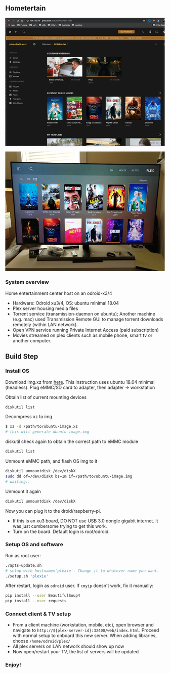 ## Hometertain
![demo](img/plex-server-local.png)

![demo](img/plex-on-tv.jpg)

### System overview
Home entertainment center host on an odroid-x3/4
- Hardware: Odroid xu3/4, OS: ubuntu minimal 18.04
- Plex server housing media files
- Torrent service (transmission-daemon on ubuntu); Another machine (e.g. mac) used Transmission Remote GUI to manage torrent downloads remotely (within LAN network).
- Open VPN service running Private Internet Access (paid subscription) 
- Movies streamed on plex clients such as mobile phone, smart tv or another computer.

## Build Step
### Install OS
Download img.xz from [here](https://odroid.in). This instruction uses ubuntu 18.04 minimal (headless). Plug eMMC/SD card 
to adapter, then adapter -> workstation

Obtain list of current mounting devices
```bash
diskutil list
```

Decompress xz to img
```bash
$ xz -d /path/to/ubuntu-image.xz
# this will generate ubuntu-image.img
```

diskutil check again to obtain the correct path to eMMC module
```bash
diskutil list
```

Unmount eMMC path, and flash OS img to it
```bash
diskutil unmountdisk /dev/diskX
sudo dd of=/dev/diskX bs=1m if=/path/to/ubuntu-image.img
# waiting..
```

Unmount it again
```bash
diskutil unmountdisk /dev/diskX
```

Now you can plug it to the droid/raspberry-pi. 
- If this is an xu3 board, DO NOT use USB 3.0 dongle gigabit internet. It was just cumbersome trying to get this work.
- Turn on the board. Default login is root/odroid.

### Setup OS and software
Run as root user:
```bash
./apts-update.sh
# setup with hostname='plexie'. Change it to whatever name you want.
./setup.sh 'plexie'
```

After restart, login as `odroid` user. If `cmyip` doesn't work, fix it manually:
```bash
pip install --user BeautifulSoup4
pip install --user requests
```

### Connect client & TV setup
- From a client machine (workstation, mobile, etc), open browser and navigate to `http://${plex-server-id}:32400/web/index.html`. 
Proceed with normal setup to onboard this new server. When adding libraries, choose `/home/odroid/plex/` 
- All plex servers on LAN network should show up now
- Now open/restart your TV, the list of servers will be updated

### Enjoy!